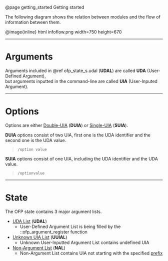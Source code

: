 @page getting_started Getting started

The following diagram shows the relation between modules and the flow of information between them.

<!-- 50% size -->
@image{inline} html infoflow.png width=750 height=670

- - -

# Arguments

Arguments included in @ref ofp_state_s.udal (**UDAL**) are called **UDA** (User-Defined Argument),  
but arguments inputted in the command-line are called **UIA** (User-Inputed Argument).

- - -

# Options

Options are either [Double-UIA](argument_8h.html#af82303803d7ccdedb90b343ba5316a59aacf611661ed01b51ba6328e589e6f1da) (**DUIA**)
or [Single-UIA](argument_8h.html#af82303803d7ccdedb90b343ba5316a59a1fc4a8c449a1d725043d6abc7f64847f) (**SUIA**).

**DUIA** options consist of two UIA, first one is the UDA identifier and the second one is the UDA value.
> `/option value`

**SUIA** options consist of one UIA, including the UDA identifier and the UDA value.
> `/optionvalue`

- - -

# State

The OFP state contains 3 major argument lists.
  - [UDA List](structofp__state__s.html#a071aef17eb16bbe0d157226e94764ab9) (**UDAL**)
    - User-Defined Argument List is being filled by the ::ofp_argument_register function
  - [Unknown UIA List](structofp__state__s.html#a23da6f10439a676b12fa04ce189b89a6) (**UUIAL**)
    - Unknown User-Inputted Argument List contains undefined UIA
  - [Non-Argument List](structofp__state__s.html#ae433476a606294aac88275d4cef7658f) (**NAL**)
    - Non-Argument List contains UIA not starting with the specified [prefix](structofp__state__s.html#a33937ce854d969715331caec715cce1e)
